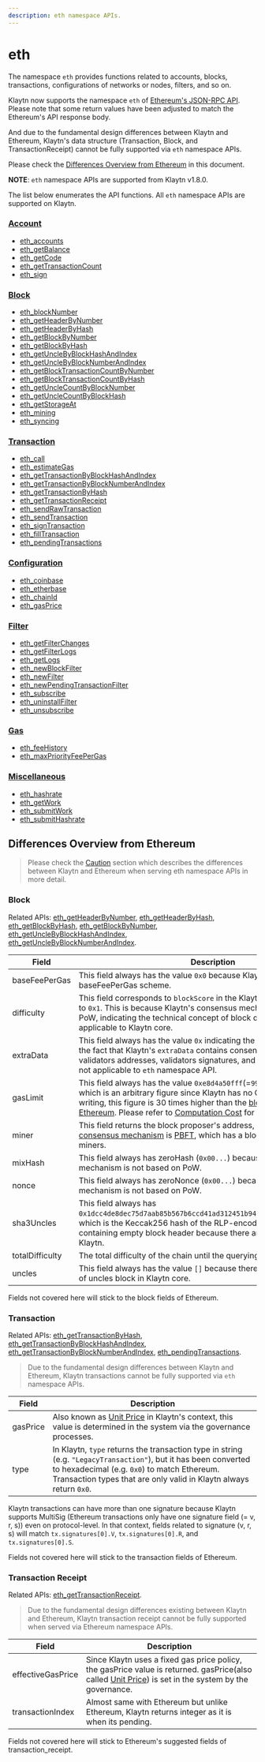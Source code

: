 ```yaml
---
description: eth namespace APIs.
---
```


# eth

The namespace `eth` provides functions related to accounts, blocks, transactions, configurations of networks or nodes, filters, and so on.

Klaytn now supports the namespace `eth` of [Ethereum's JSON-RPC API](https://eth.wiki/json-rpc/API). Please note that some return values have been adjusted to match the Ethereum's API response body.

And due to the fundamental design differences between Klaytn and Ethereum, Klaytn's data structure (Transaction, Block, and TransactionReceipt) cannot be fully supported via `eth` namespace APIs.

Please check the [Differences Overview from Ethereum](eth.md#differences\_overview\_from\_ethereum) in this document.

**NOTE**: `eth` namespace APIs are supported from Klaytn v1.8.0.

The list below enumerates the API functions. All `eth` namespace APIs are supported on Klaytn.

### [Account](eth/account.md) <a href="#account" id="account"></a>

* [eth\_accounts](eth/account.md#eth\_accounts)
* [eth\_getBalance](eth/account.md#eth\_getbalance)
* [eth\_getCode](eth/account.md#eth\_getcode)
* [eth\_getTransactionCount](eth/account.md#eth\_gettransactioncount)
* [eth\_sign](eth/account.md#eth\_sign)

### [Block](eth/block.md) <a href="#block" id="block"></a>

* [eth\_blockNumber](eth/block.md#eth\_blocknumber)
* [eth\_getHeaderByNumber](eth/block.md#eth\_getheaderbynumber)
* [eth\_getHeaderByHash](eth/block.md#eth\_getheaderbyhash)
* [eth\_getBlockByNumber](eth/block.md#eth\_getblockbynumber)
* [eth\_getBlockByHash](eth/block.md#eth\_getblockbyhash)
* [eth\_getUncleByBlockHashAndIndex](eth/block.md#eth\_getunclebyblockhashandindex)
* [eth\_getUncleByBlockNumberAndIndex](eth/block.md#eth\_getunclebyblocknumberandindex)
* [eth\_getBlockTransactionCountByNumber](eth/block.md#eth\_getblocktransactioncountbynumber)
* [eth\_getBlockTransactionCountByHash](eth/block.md#eth\_getblocktransactioncountbyhash)
* [eth\_getUncleCountByBlockNumber](eth/block.md#eth\_getunclecountbyblocknumber)
* [eth\_getUncleCountByBlockHash](eth/block.md#eth\_getunclecountbyblockhash)
* [eth\_getStorageAt](eth/block.md#eth\_getstorageat)
* [eth\_mining](eth/block.md#eth\_mining)
* [eth\_syncing](eth/block.md#eth\_syncing)

### [Transaction](eth/transaction.md) <a href="#transaction" id="transaction"></a>

* [eth\_call](eth/transaction.md#eth\_call)
* [eth\_estimateGas](eth/transaction.md#eth\_estimategas)
* [eth\_getTransactionByBlockHashAndIndex](eth/transaction.md#eth\_gettransactionbyblockhashandindex)
* [eth\_getTransactionByBlockNumberAndIndex](eth/transaction.md#eth\_gettransactionbyblocknumberandindex)
* [eth\_getTransactionByHash](eth/transaction.md#eth\_gettransactionbyhash)
* [eth\_getTransactionReceipt](eth/transaction.md#eth\_gettransactionreceipt)
* [eth\_sendRawTransaction](eth/transaction.md#eth\_sendrawtransaction)
* [eth\_sendTransaction](eth/transaction.md#eth\_sendtransaction)
* [eth\_signTransaction](eth/transaction.md#eth\_signtransaction)
* [eth\_fillTransaction](eth/transaction.md#eth\_filltransaction)
* [eth\_pendingTransactions](eth/transaction.md#eth\_pendingtransactions)

### [Configuration](eth/config.md) <a href="#configuration" id="configuration"></a>

* [eth\_coinbase](eth/config.md#eth\_coinbase)
* [eth\_etherbase](eth/config.md#eth\_etherbase)
* [eth\_chainId](eth/config.md#eth\_chainid)
* [eth\_gasPrice](eth/config.md#eth\_gasprice)

### [Filter](eth/filter.md) <a href="#filter" id="filter"></a>

* [eth\_getFilterChanges](eth/filter.md#eth\_getfilterchanges)
* [eth\_getFilterLogs](eth/filter.md#eth\_getfilterlogs)
* [eth\_getLogs](eth/filter.md#eth\_getlogs)
* [eth\_newBlockFilter](eth/filter.md#eth\_newblockfilter)
* [eth\_newFilter](eth/filter.md#eth\_newfilter)
* [eth\_newPendingTransactionFilter](eth/filter.md#eth\_newpendingtransactionfilter)
* [eth\_subscribe](eth/filter.md#eth\_subscribe)
* [eth\_uninstallFilter](eth/filter.md#eth\_uninstallfilter)
* [eth\_unsubscribe](eth/filter.md#eth\_unsubscribe)

### [Gas](eth/gas.md) <a href="#gas" id="gas"></a>

* [eth\_feeHistory](eth/gas.md#eth\_feehistory)
* [eth\_maxPriorityFeePerGas](eth/gas.md#eth\_maxpriorityfeepergas)

### [Miscellaneous](eth/misc.md) <a href="#miscellaneous" id="miscellaneous"></a>

* [eth\_hashrate](eth/misc.md#eth\_hashrate)
* [eth\_getWork](eth/misc.md#eth\_getwork)
* [eth\_submitWork](eth/misc.md#eth\_submitwork)
* [eth\_submitHashrate](eth/misc.md#eth\_submithashrate)

## Differences Overview from Ethereum <a href="#differences_overview_from_ethereum" id="differences_overview_from_ethereum"></a>

> Please check the [Caution](eth/caution.md) section which describes the differences between Klaytn and Ethereum when serving eth namespace APIs in more detail.

### Block <a href="#block" id="block"></a>

Related APIs: [eth\_getHeaderByNumber](eth/block/#eth\_getHeaderByNumber), [eth\_getHeaderByHash](eth/block/#eth\_getHeaderByHash), [eth\_getBlockByHash](eth/block/#eth\_getBlockByHash), [eth\_getBlockByNumber](eth/block/#eth\_getBlockByNumber), [eth\_getUncleByBlockHashAndIndex](eth/block/#eth\_getUncleByBlockHashAndIndex), [eth\_getUncleByBlockNumberAndIndex](eth/block/#eth\_getUncleByBlockNumberAndIndex).

| Field           | Description                                                                                                                                                                                                                                                                                                                                                                                                                  |
| --------------- | ---------------------------------------------------------------------------------------------------------------------------------------------------------------------------------------------------------------------------------------------------------------------------------------------------------------------------------------------------------------------------------------------------------------------------- |
| baseFeePerGas   | This field always has the value `0x0` because Klaytn does not have a baseFeePerGas scheme.                                                                                                                                                                                                                                                                                                                                   |
| difficulty      | This field corresponds to `blockScore` in the Klaytn header, which is fixed to `0x1`. This is because Klaytn's consensus mechanism is not based on PoW, indicating the technical concept of block difficulty is not applicable to Klaytn core.                                                                                                                                                                               |
| extraData       | This field always has the value `0x` indicating the empty value. Owing to the fact that Klaytn's `extraData` contains consensus data such as validators addresses, validators signatures, and proposer signature, it is not applicable to `eth` namespace API.                                                                                                                                                               |
| gasLimit        | This field always has the value `0xe8d4a50fff`(=`999999999999` in decimal), which is an arbitrary figure since Klaytn has no GasLimit. At the time of writing, this figure is 30 times higher than the [block gas limit of Ethereum](https://ethereum.org/en/developers/docs/gas/#block-size). Please refer to [Computation Cost](../../../klaytn/design/computation/computation-cost/computation-cost.md) for more details. |
| miner           | This field returns the block proposer's address, because Klaytn's [consensus mechanism](../../../klaytn/design/consensus-mechanism.md) is [PBFT](../../../klaytn/design/consensus-mechanism.md#pbft-practical-byzantine-fault-tolerance), which has a block proposer instead of miners.                                                                                                                                      |
| mixHash         | This field always has zeroHash (`0x00...`) because Klaytn's consensus mechanism is not based on PoW.                                                                                                                                                                                                                                                                                                                         |
| nonce           | This field always has zeroNonce (`0x00...`) because Klaytn's consensus mechanism is not based on PoW.                                                                                                                                                                                                                                                                                                                        |
| sha3Uncles      | This field always has `0x1dcc4de8dec75d7aab85b567b6ccd41ad312451b948a7413f0a142fd40d49347`, which is the Keccak256 hash of the RLP-encoded bytes of the list containing empty block header because there are no uncles blocks on Klaytn.                                                                                                                                                                                     |
| totalDifficulty | The total difficulty of the chain until the querying block.                                                                                                                                                                                                                                                                                                                                                                  |
| uncles          | This field always has the value `[]` because there is no technical concept of uncles block in Klaytn core.                                                                                                                                                                                                                                                                                                                   |

Fields not covered here will stick to the block fields of Ethereum.

### Transaction <a href="#transaction" id="transaction"></a>

Related APIs: [eth\_getTransactionByHash](eth/transaction/#eth\_getTransactionByHash), [eth\_getTransactionByBlockHashAndIndex](eth/transaction/#eth\_getTransactionByBlockHashAndIndex), [eth\_getTransactionByBlockNumberAndIndex](eth/transaction/#eth\_getTransactionByBlockNumberAndIndex), [eth\_pendingTransactions](eth/transaction/#eth\_pendingTransactions).

> Due to the fundamental design differences between Klaytn and Ethereum, Klaytn transactions cannot be fully supported via `eth` namespace APIs.

| Field    | Description                                                                                                                                                                                                                          |
| -------- | ------------------------------------------------------------------------------------------------------------------------------------------------------------------------------------------------------------------------------------ |
| gasPrice | Also known as [Unit Price](../../../klaytn/design/transaction-fees/transaction-fees.md#unit-price) in Klaytn's context, this value is determined in the system via the governance processes.                                         |
| type     | In Klaytn, `type` returns the transaction type in string (e.g. `"LegacyTransaction"`), but it has been converted to hexadecimal (e.g. `0x0`) to match Ethereum. Transaction types that are only valid in Klaytn always return `0x0`. |

Klaytn transactions can have more than one signature because Klaytn supports MultiSig (Ethereum transactions only have one signature field (= v, r, s)) even on protocol-level. In that context, fields related to signature (v, r, s) will match `tx.signatures[0].V`, `tx.signatures[0].R`, and `tx.signatures[0].S`.

Fields not covered here will stick to the transaction fields of Ethereum.

### Transaction Receipt <a href="#transaction_receipt" id="transaction_receipt"></a>

Related APIs: [eth\_getTransactionReceipt](eth/transaction/#eth\_getTransactionReceipt).

> Due to the fundamental design differences existing between Klaytn and Ethereum, Klaytn transaction receipt cannot be fully supported when served via Ethereum namespace APIs.

| Field             | Description                                                                                                                                                                                                                    |
| ----------------- | ------------------------------------------------------------------------------------------------------------------------------------------------------------------------------------------------------------------------------ |
| effectiveGasPrice | Since Klaytn uses a fixed gas price policy, the gasPrice value is returned. gasPrice(also called [Unit Price](../../../klaytn/design/transaction-fees/transaction-fees.md#unit-price)) is set in the system by the governance. |
| transactionIndex  | Almost same with Ethereum but unlike Ethereum, Klaytn returns integer as it is when its pending.                                                                                                                               |

Fields not covered here will stick to Ethereum's suggested fields of transaction\_receipt.

